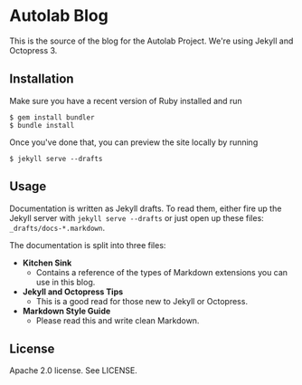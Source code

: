 # Autolab Blog

This is the source of the blog for the Autolab Project. We're using Jekyll and
Octopress 3.


## Installation

Make sure you have a recent version of Ruby installed and run

```console
$ gem install bundler
$ bundle install
```

Once you've done that, you can preview the site locally by running

```console
$ jekyll serve --drafts
```


## Usage

Documentation is written as Jekyll drafts. To read them, either fire up the
Jekyll server with `jekyll serve --drafts` or just open up these files:
`_drafts/docs-*.markdown`.

The documentation is split into three files:

- __Kitchen Sink__
  - Contains a reference of the types of Markdown extensions you can use in this
    blog.
- __Jekyll and Octopress Tips__
  - This is a good read for those new to Jekyll or Octopress.
- __Markdown Style Guide__
  - Please read this and write clean Markdown.


## License

Apache 2.0 license. See LICENSE.

